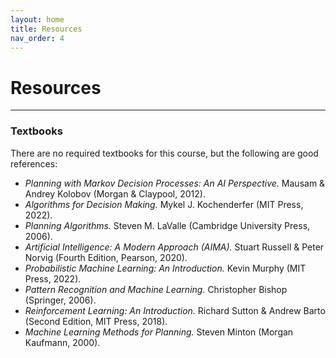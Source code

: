 ```yaml
---
layout: home
title: Resources
nav_order: 4
---
```


<h1>Resources</h1>
<hr style="margin: 1em 0">

<h3>Textbooks</h3>
<p>There are no required textbooks for this course, but the following are good references:</p>
<ul>
<li><i>Planning with Markov Decision Processes: An AI Perspective.</i> Mausam & Andrey Kolobov (Morgan & Claypool, 2012).</li>
<li><i>Algorithms for Decision Making.</i> Mykel J. Kochenderfer (MIT Press, 2022).</li>
<li><i>Planning Algorithms.</i> Steven M. LaValle (Cambridge University Press, 2006).</li>
<li><i>Artificial Intelligence: A Modern Approach (AIMA).</i> Stuart Russell & Peter Norvig (Fourth Edition, Pearson, 2020).</li>
<li><i>Probabilistic Machine Learning: An Introduction.</i> Kevin Murphy (MIT Press, 2022).</li>
<li><i>Pattern Recognition and Machine Learning.</i> Christopher Bishop (Springer, 2006).</li>
<li><i>Reinforcement Learning: An Introduction.</i> Richard Sutton & Andrew Barto (Second Edition, MIT Press, 2018).</li>
<li><i>Machine Learning Methods for Planning.</i> Steven Minton (Morgan Kaufmann, 2000).</li>
</ul>